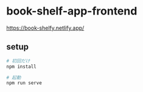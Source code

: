 # book-shelf-app-frontend

https://book-shelfy.netlify.app/

## setup

```bash
# 初回だけ
npm install

# 起動
npm run serve
```
